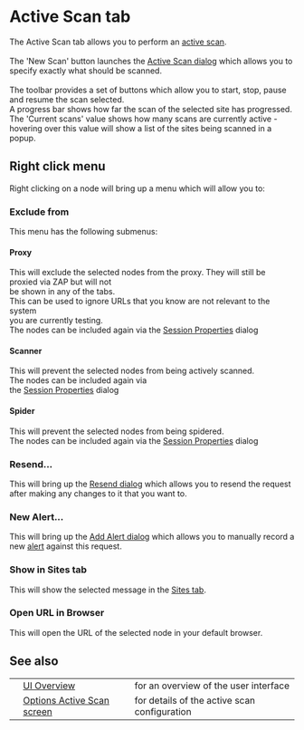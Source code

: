 # Active Scan tab
The Active Scan tab allows you to perform an [active scan](HelpStartConceptsAscan).<br><br>The 'New Scan' button launches the <a href='HelpUiDialogsAdvascan'>Active Scan dialog</a> which allows you to specify exactly what should be scanned. <br><br>The toolbar provides a set of buttons which allow you to start, stop, pause and resume the scan selected.<br>A progress bar shows how far the scan of the selected site has progressed.<br>The 'Current scans' value shows how many scans are currently active - hovering over this value will show a list of the sites being scanned in a popup.<br>
<h2>Right click menu</h2>
Right clicking on a node will bring up a menu which will allow you to:<br>
<h3>Exclude from</h3>
This menu has the following submenus:<br>
<h4>Proxy</h4>
This will exclude the selected nodes from the proxy. They will still be proxied via ZAP but will not<br>
be shown in any of the tabs.<br>This can be used to ignore URLs that you know are not relevant to the system<br>
you are currently testing.<br>The nodes can be included again via the <a href='HelpUiDialogsSessionSessprop'>Session Properties</a> dialog<br>
<h4>Scanner</h4>
This will prevent the selected nodes from being actively scanned.<br>The nodes can be included again via<br>
the <a href='HelpUiDialogsSessionSessprop'>Session Properties</a> dialog<br>
<h4>Spider</h4>
This will prevent the selected nodes from being spidered.<br>The nodes can be included again via the <a href='HelpUiDialogsSessionSessprop'>Session Properties</a> dialog<br>
<h3>Resend...</h3>
This will bring up the <a href='HelpUiDialogsResend'>Resend dialog</a> which allows you to resend the request after making any changes to it that you want to.<br>
<h3>New Alert...</h3>
This will bring up the <a href='HelpUiDialogsAddalert'>Add Alert dialog</a> which allows you to manually record a new <a href='HelpStartConceptsAlerts'>alert</a> against this request.<br>
<h3>Show in Sites tab</h3>
This will show the selected message in the <a href='HelpUiTabsSites'>Sites tab</a>.<br>
<h3>Open URL in Browser</h3>
This will open the URL of the selected node in your default browser.<br>
<h2>See also</h2>
<table>
<tr><td></td><td><a href='HelpUiOverview'>UI Overview</a></td><td>for an overview of the user interface</td></tr>
<tr><td></td><td><a href='HelpUiDialogsOptionsAscan'>Options Active Scan screen</a></td><td>for details of the active scan configuration</td></tr>
</table>